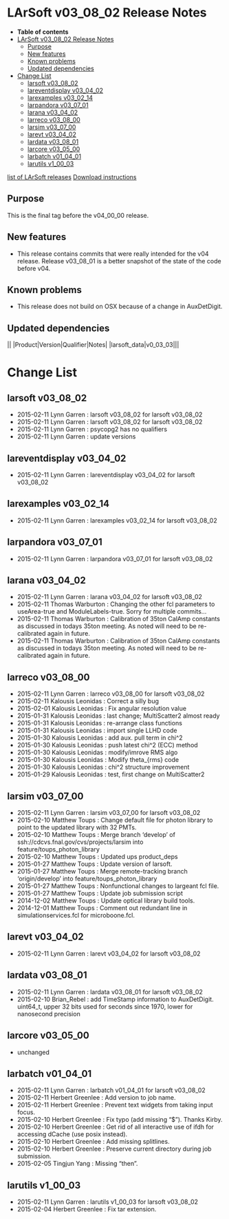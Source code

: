 LArSoft v03_08_02 Release Notes
======================================================================

-   **Table of contents**
-   [LArSoft v03_08_02 Release Notes](#LArSoft-v03_08_02-Release-Notes)
    -   [Purpose](#Purpose)
    -   [New features](#New-features)
    -   [Known problems](#Known-problems)
    -   [Updated dependencies](#Updated-dependencies)
-   [Change List](#Change-List)
    -   [larsoft v03_08_02](#larsoft-v03_08_02)
    -   [lareventdisplay v03_04_02](#lareventdisplay-v03_04_02)
    -   [larexamples v03_02_14](#larexamples-v03_02_14)
    -   [larpandora v03_07_01](#larpandora-v03_07_01)
    -   [larana v03_04_02](#larana-v03_04_02)
    -   [larreco v03_08_00](#larreco-v03_08_00)
    -   [larsim v03_07_00](#larsim-v03_07_00)
    -   [larevt v03_04_02](#larevt-v03_04_02)
    -   [lardata v03_08_01](#lardata-v03_08_01)
    -   [larcore v03_05_00](#larcore-v03_05_00)
    -   [larbatch v01_04_01](#larbatch-v01_04_01)
    -   [larutils v1_00_03](#larutils-v1_00_03)

[list of LArSoft releases](LArSoft_release_list)
[Download instructions](http://scisoft.fnal.gov/scisoft/bundles/larsoft/v03_08_02/larsoft-v03_08_02.html)

Purpose
--------------------

This is the final tag before the v04_00_00 release.

New features
------------------------------

-   This release contains commits that were really intended for the v04 release. Release v03_08_01 is a better snapshot of the state of the code before v04.

Known problems
----------------------------------

-   This release does not build on OSX because of a change in AuxDetDigit.

Updated dependencies
----------------------------------------------

||
|Product|Version|Qualifier|Notes|
|larsoft_data|v0_03_03|||

Change List
============================

larsoft v03_08_02
------------------------------------------

-   2015-02-11 Lynn Garren : larsoft v03_08_02 for larsoft v03_08_02
-   2015-02-11 Lynn Garren : larsoft v03_08_02 for larsoft v03_08_02
-   2015-02-11 Lynn Garren : psycopg2 has no qualifiers
-   2015-02-11 Lynn Garren : update versions

lareventdisplay v03_04_02
----------------------------------------------------------

-   2015-02-11 Lynn Garren : lareventdisplay v03_04_02 for larsoft v03_08_02

larexamples v03_02_14
--------------------------------------------------

-   2015-02-11 Lynn Garren : larexamples v03_02_14 for larsoft v03_08_02

larpandora v03_07_01
------------------------------------------------

-   2015-02-11 Lynn Garren : larpandora v03_07_01 for larsoft v03_08_02

larana v03_04_02
----------------------------------------

-   2015-02-11 Lynn Garren : larana v03_04_02 for larsoft v03_08_02
-   2015-02-11 Thomas Warburton : Changing the other fcl parameters to useArea-true and ModuleLabels-true. Sorry for multiple commits…
-   2015-02-11 Thomas Warburton : Calibration of 35ton CalAmp constants as discussed in todays 35ton meeting. As noted will need to be re-calibrated again in future.
-   2015-02-11 Thomas Warburton : Calibration of 35ton CalAmp constants as discussed in todays 35ton meeting. As noted will need to be re-calibrated again in future.

larreco v03_08_00
------------------------------------------

-   2015-02-11 Lynn Garren : larreco v03_08_00 for larsoft v03_08_02
-   2015-02-11 Kalousis Leonidas : Correct a silly bug
-   2015-02-01 Kalousis Leonidas : Fix angular resolution value
-   2015-01-31 Kalousis Leonidas : last change; MultiScatter2 almost ready
-   2015-01-31 Kalousis Leonidas : re-arrange class functions
-   2015-01-31 Kalousis Leonidas : import single LLHD code
-   2015-01-30 Kalousis Leonidas : add aux. pull term in chi\^2
-   2015-01-30 Kalousis Leonidas : push latest chi\^2 (ECC) method
-   2015-01-30 Kalousis Leonidas : modify/imrove RMS algo
-   2015-01-30 Kalousis Leonidas : Modify theta_{rms} code
-   2015-01-30 Kalousis Leonidas : chi\^2 structure improvement
-   2015-01-29 Kalousis Leonidas : test, first change on MultiScatter2

larsim v03_07_00
----------------------------------------

-   2015-02-11 Lynn Garren : larsim v03_07_00 for larsoft v03_08_02
-   2015-02-10 Matthew Toups : Change default file for photon library to point to the updated library with 32 PMTs.
-   2015-02-10 Matthew Toups : Merge branch ‘develop’ of ssh://cdcvs.fnal.gov/cvs/projects/larsim into feature/toups_photon_library
-   2015-02-10 Matthew Toups : Updated ups product_deps
-   2015-01-27 Matthew Toups : Update version of larsoft.
-   2015-01-27 Matthew Toups : Merge remote-tracking branch ‘origin/develop’ into feature/toups_photon_library
-   2015-01-27 Matthew Toups : Nonfunctional changes to largeant fcl file.
-   2015-01-27 Matthew Toups : Update job submission script
-   2014-12-02 Matthew Toups : Update optical library build tools.
-   2014-12-01 Matthew Toups : Comment out redundant line in simulationservices.fcl for microboone.fcl.

larevt v03_04_02
----------------------------------------

-   2015-02-11 Lynn Garren : larevt v03_04_02 for larsoft v03_08_02

lardata v03_08_01
------------------------------------------

-   2015-02-11 Lynn Garren : lardata v03_08_01 for larsoft v03_08_02
-   2015-02-10 Brian_Rebel : add TimeStamp information to AuxDetDigit. uint64_t, upper 32 bits used for seconds since 1970, lower for nanosecond precision

larcore v03_05_00
------------------------------------------

-   unchanged

larbatch v01_04_01
--------------------------------------------

-   2015-02-11 Lynn Garren : larbatch v01_04_01 for larsoft v03_08_02
-   2015-02-11 Herbert Greenlee : Add version to job name.
-   2015-02-11 Herbert Greenlee : Prevent text widgets from taking input focus.
-   2015-02-10 Herbert Greenlee : Fix typo (add missing “\$”). Thanks Kirby.
-   2015-02-10 Herbert Greenlee : Get rid of all interactive use of ifdh for accessing dCache (use posix instead).
-   2015-02-10 Herbert Greenlee : Add missing splitlines.
-   2015-02-10 Herbert Greenlee : Preserve current directory during job submission.
-   2015-02-05 Tingjun Yang : Missing “then”.

larutils v1_00_03
------------------------------------------

-   2015-02-11 Lynn Garren : larutils v1_00_03 for larsoft v03_08_02
-   2015-02-04 Herbert Greenlee : Fix tar extension.
